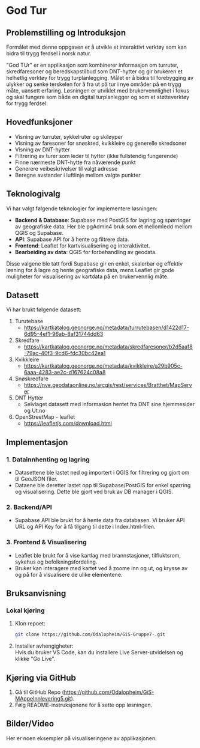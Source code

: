 # **God Tur**

## Problemstilling og Introduksjon
Formålet med denne oppgaven er å utvikle et interaktivt verktøy som kan bidra til trygg ferdsel i norsk natur.

"God TUr" er en applikasjon som kombinerer informasjon om turruter, skredfaresoner og beredskapstilbud som DNT-hytter og gir brukeren et helhetlig verktøy for trygg turplanlegging. Målet er å bidra til forebygging av ulykker og senke terskelen for å fra ut på tur i nye områder på en trygg måte, uansett erfaring. Løsningen er utviklet med brukervennlighet i fokus og skal fungere som både en digital turplanlegger og som et støtteverktøy for trygg ferdsel.

## Hovedfunksjoner
- Visning av turruter, sykkelruter og skiløyper
- Visning av faresoner for snøskred, kvikkleire og generelle skredsoner
- Visning av DNT-hytter
- Filtrering av turer som leder til hytter (ikke fullstendig fungerende)
- Finne nærmeste DNT-hytte fra nåværende punkt
- Generere veibeskrivelser til valgt adresse
- Beregne avstander i luftlinje mellom valgte punkter
  
 
## Teknologivalg
Vi har valgt følgende teknologier for implementere løsningen: 

- **Backend & Database**: Supabase med PostGIS for lagring og spørringer av geografiske data. Her ble pgAdmin4 bruk som et mellomledd mellom QGIS og Supabase. 
- **API**: Supabase API for å hente og filtrere data.
- **Frontend**: Leaflet for kartvisualisering og interaktivitet.
- **Bearbeiding av data**: QGIS for forbehandling av geodata.

Disse valgene ble tatt fordi Supabase gir en enkel, skalerbar og effektiv løsning for å lagre og hente geografiske data, mens Leaflet gir gode muligheter for visualisering av kartdata på en brukervennlig måte.

## Datasett 
Vi har brukt følgende datasett: 

1. Turutebase
      - https://kartkatalog.geonorge.no/metadata/turrutebasen/d1422d17-6d95-4ef1-96ab-8af31744dd63
2. Skredfare
      - https://kartkatalog.geonorge.no/metadata/skredfaresoner/b2d5aaf8-79ac-40f3-9cd6-fdc30bc42ea1
3. Kvikkleire
      - https://kartkatalog.geonorge.no/metadata/kvikkleire/a29b905c-6aaa-4283-ae2c-d167624c08a8
4. Snøskredfare
      - https://nve.geodataonline.no/arcgis/rest/services/Bratthet/MapServer
5. DNT Hytter
      - Selvlaget datasett med informasion hentet fra DNT sine hjemmesider og Ut.no
6. OpenStreetMap - leaflet
      - https://leafletjs.com/download.html

## **Implementasjon**
### **1. Datainnhenting og lagring**
- Datasettene ble lastet ned og importert i QGIS for filtrering og gjort om til GeoJSON filer.
- Dataene ble deretter lastet opp til Supabase/PostGIS for enkel spørring og visualisering. Dette ble gjort ved bruk av DB manager i QGIS. 

### **2. Backend/API**
- Supabase API ble brukt for å hente data fra databasen. Vi bruker API URL og API Key for å få tilgang til dette i Index.html-filen. 

### **3. Frontend & Visualisering**
- Leaflet ble brukt for å vise kartlag med brannstasjoner, tilfluktsrom, sykehus og befolkningsfordeling.
- Bruker kan interagere med kartet ved å zoome inn og ut, og krysse av og på for å visualisere de ulike elementene. 

## **Bruksanvisning**
### **Lokal kjøring**
1. Klon repoet:  
   ```bash
   git clone https://github.com/Odalopheim/GiS-Gruppe7-.git
   ```
2. Installer avhengigheter:  
   Hvis du bruker VS Code, kan du installere Live Server-utvidelsen og klikke "Go Live".

## Kjøring via GitHub
1. Gå til GitHub Repo (https://github.com/Odalopheim/GiS-MAppeInnlevering5.git).
2. Følg README-instruksjonene for å sette opp løsningen. 

## **Bilder/Video**
Her er noen eksempler på visualiseringene av applikasjonen:



